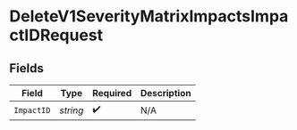 # DeleteV1SeverityMatrixImpactsImpactIDRequest


## Fields

| Field              | Type               | Required           | Description        |
| ------------------ | ------------------ | ------------------ | ------------------ |
| `ImpactID`         | *string*           | :heavy_check_mark: | N/A                |